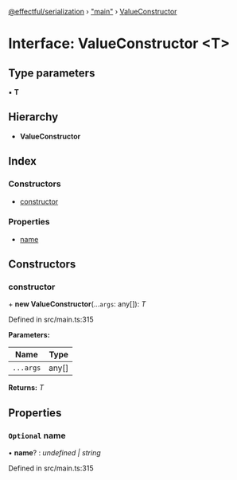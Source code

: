 [@effectful/serialization](../README.md) › ["main"](../modules/_main_.md) › [ValueConstructor](_main_.valueconstructor.md)

# Interface: ValueConstructor <**T**>

## Type parameters

▪ **T**

## Hierarchy

* **ValueConstructor**

## Index

### Constructors

* [constructor](_main_.valueconstructor.md#constructor)

### Properties

* [name](_main_.valueconstructor.md#optional-name)

## Constructors

###  constructor

\+ **new ValueConstructor**(...`args`: any[]): *T*

Defined in src/main.ts:315

**Parameters:**

Name | Type |
------ | ------ |
`...args` | any[] |

**Returns:** *T*

## Properties

### `Optional` name

• **name**? : *undefined | string*

Defined in src/main.ts:315

